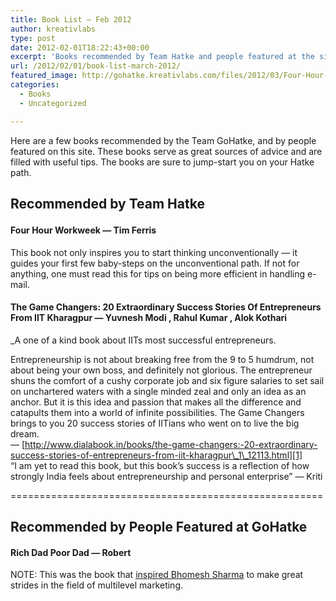 ```yaml
---
title: Book List — Feb 2012
author: kreativlabs
type: post
date: 2012-02-01T18:22:43+00:00
excerpt: 'Books recommended by Team Hatke and people featured at the site. This month: "4 Hour Workweek", "The Game Changers", and "Rich Dad Poor Dad"'
url: /2012/02/01/book-list-march-2012/
featured_image: http://gohatke.kreativlabs.com/files/2012/03/Four-Hour-Work-Week-Expanded-and-Updated1-e1331751077574.jpg
categories:
  - Books
  - Uncategorized

---
```

Here are a few books recommended by the Team GoHatke, and by people featured on this site. These books serve as great sources of advice and are filled with useful tips. The books are sure to jump-start you on your Hatke path.

## Recommended by Team Hatke</a></p> 

#### Four Hour Workweek &#8212; Tim Ferris

  
This book not only inspires you to start thinking unconventionally &#8212; it guides your first few baby-steps on the unconventional path. If not for anything, one must read this for tips on being more efficient in handling e-mail. 

#### The Game Changers: 20 Extraordinary Success Stories Of Entrepreneurs From IIT Kharagpur &#8212; Yuvnesh Modi , Rahul Kumar , Alok Kothari

_A one of a kind book about IITs most successful entrepreneurs.</p> 

Entrepreneurship is not about breaking free from the 9 to 5 humdrum, not about being your own boss, and definitely not glorious. The entrepreneur shuns the comfort of a cushy corporate job and six figure salaries to set sail on unchartered waters with a single minded zeal and only an idea as an anchor. But it is this idea and passion that makes all the difference and catapults them into a world of infinite possibilities. The Game Changers brings to you 20 success stories of IITians who went on to live the big dream.</em>  
&#8212; [http://www.dialabook.in/books/the-game-changers:-20-extraordinary-success-stories-of-entrepreneurs-from-iit-kharagpur\_1\_12113.html][1]  
&#8220;I am yet to read this book, but this book&#8217;s success is a reflection of how strongly India feels about entrepreneurship and personal enterprise&#8221; &#8212; Kriti

======================================================

## Recommended by People Featured at GoHatke

#### Rich Dad Poor Dad &#8212; Robert 

  
NOTE: This was the book that [inspired Bhomesh Sharma][2] to make great strides in the field of multilevel marketing.

 [1]: http://www.dialabook.in/books/the-game-changers:-20-extraordinary-success-stories-of-entrepreneurs-from-iit-kharagpur_1_12113.html
 [2]: http://gohatke.kreativlabs.com/2011/07/23/6-lacs-debt-to-debt-free-in-6/ "Going from 6 lacs in Debt to Debt-free in 6 years (to Financially Free)"